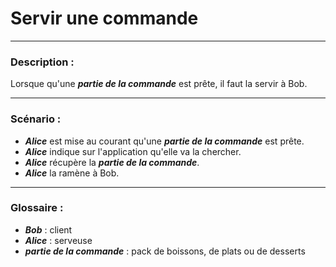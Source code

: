 # Servir une commande

---

### Description :

Lorsque qu'une ***partie de la commande*** est prête, il faut la servir à Bob.

---

### Scénario :

- ***Alice*** est mise au courant qu'une ***partie de la commande*** est prête.
- ***Alice*** indique sur l'application qu'elle va la chercher.
- ***Alice*** récupère la ***partie de la commande***.
- ***Alice*** la ramène à Bob.

---

### Glossaire :

- ***Bob*** : client
- ***Alice*** : serveuse
- ***partie de la commande*** : pack de boissons, de plats ou de desserts
